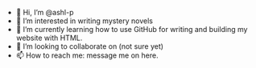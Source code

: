 - 👋 Hi, I’m @ashl-p
- 👀 I’m interested in writing mystery novels
- 🌱 I’m currently learning how to use GitHub for writing and building my website with HTML.
- 💞️ I’m looking to collaborate on (not sure yet)
- 📫 How to reach me: message me on here.

<!---
ashl-p/ashl-p is a ✨ special ✨ repository because its `README.md` (this file) appears on your GitHub profile.
You can click the Preview link to take a look at your changes.
--->
